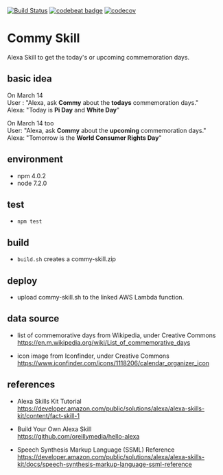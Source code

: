 [![Build Status](https://travis-ci.org/dnltsk/commy-skill.svg?branch=master)](https://travis-ci.org/dnltsk/commy-skill/) [![codebeat badge](https://codebeat.co/badges/e9aa556f-a258-42bb-b5ba-963e7baf8658)](https://codebeat.co/projects/github-com-dnltsk-commy-skill) [![codecov](https://codecov.io/gh/dnltsk/commy-skill/branch/master/graph/badge.svg)](https://codecov.io/gh/dnltsk/commy-skill)

# Commy Skill

Alexa Skill to get the today's or upcoming commemoration days.

## basic idea

On March 14<br/>
User : "Alexa, ask **Commy** about the **todays** commemoration days."<br/>
Alexa: "Today is **Pi Day** and **White Day**"

On March 14 too<br/>
User: "Alexa, ask **Commy** about the **upcoming** commemoration days."<br/>
Alexa:  "Tomorrow is the **World Consumer Rights Day**"

## environment
* npm 4.0.2
* node 7.2.0

## test
* `npm test`

## build
* `build.sh` creates a commy-skill.zip

## deploy
* upload commy-skill.sh to the linked AWS Lambda function.

## data source

* list of commemorative days from Wikipedia, under Creative Commons<br/>
https://en.m.wikipedia.org/wiki/List_of_commemorative_days

* icon image from Iconfinder, under Creative Commons<br/>
https://www.iconfinder.com/icons/1118206/calendar_organizer_icon

## references

* Alexa Skills Kit Tutorial<br/>
https://developer.amazon.com/public/solutions/alexa/alexa-skills-kit/content/fact-skill-1

* Build Your Own Alexa Skill<br/>
https://github.com/oreillymedia/hello-alexa

* Speech Synthesis Markup Language (SSML) Reference<br/>
https://developer.amazon.com/public/solutions/alexa/alexa-skills-kit/docs/speech-synthesis-markup-language-ssml-reference